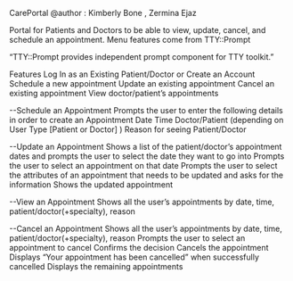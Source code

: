 CarePortal 
@author : Kimberly Bone , Zermina Ejaz

 
Portal for Patients and Doctors to be able to view, update, cancel, and schedule an appointment. Menu features come from TTY::Prompt

“TTY::Prompt provides independent prompt component for TTY toolkit.”


Features
Log In as an Existing Patient/Doctor or Create an Account
Schedule a new appointment
Update an existing appointment
Cancel an existing appointment
View doctor/patient’s appointments

--Schedule an Appointment
Prompts the user to enter the following details in order to create an Appointment
Date
Time
Doctor/Patient (depending on User Type [Patient or Doctor] )
Reason for seeing Patient/Doctor
 
 
 
 
--Update an Appointment
Shows a list of the patient/doctor’s appointment dates and prompts the user to select the date they want to go into
Prompts the user to select an appointment on that date
Prompts the user to select the attributes of an appointment that needs to be updated and asks for the information 
Shows the updated appointment

--View an Appointment
Shows all the user’s appointments by date, time, patient/doctor(+specialty), reason
 
 
--Cancel an Appointment
Shows all the user’s appointments by date, time, patient/doctor(+specialty), reason
Prompts the user to select an appointment to cancel
Confirms the decision
Cancels the appointment
Displays “Your appointment has been cancelled” when successfully cancelled
Displays the remaining appointments 
 
 
 
 
 
 
 
 
 
 
